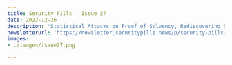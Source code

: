 ```yaml
---
title: Security Pills - Issue 27
date: 2022-12-26
description: 'Statistical Attacks on Proof of Solvency, Rediscovering Smart Contracts Honeypots, Reversing the EVM: Raw CALLDATA'
newsletterurl: 'https://newsletter.securitypills.news/p/security-pills-issue-27'
images: 
- ./images/issue27.png

--- 
```


